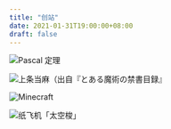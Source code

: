 ```yaml
---
title: "创站"
date: 2021-01-31T19:00:00+08:00
draft: false
---
```


![Pascal 定理](/images/pascal-theorem.png "Pascal 定理")

![上条当麻（出自『とある魔術の禁書目録』](/images/kamijou-touma.png "上条当麻（出自 『とある魔術の禁書目録』）")

![Minecraft](/images/minecraft.jpg "Minecraft")

![纸飞机「太空梭」](/images/space-shuttle.jpg "纸飞机「太空梭」")
